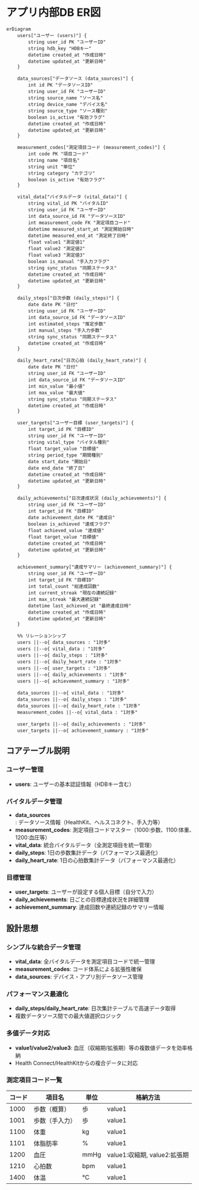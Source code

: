 # アプリ内部DB ER図

```mermaid
erDiagram
    users["ユーザー (users)"] {
        string user_id PK "ユーザーID"
        string hdb_key "HDBキー"
        datetime created_at "作成日時"
        datetime updated_at "更新日時"
    }
    
    data_sources["データソース (data_sources)"] {
        int id PK "データソースID"
        string user_id FK "ユーザーID"
        string source_name "ソース名"
        string device_name "デバイス名"
        string source_type "ソース種別"
        boolean is_active "有効フラグ"
        datetime created_at "作成日時"
        datetime updated_at "更新日時"
    }
    
    measurement_codes["測定項目コード (measurement_codes)"] {
        int code PK "項目コード"
        string name "項目名"
        string unit "単位"
        string category "カテゴリ"
        boolean is_active "有効フラグ"
    }
    
    vital_data["バイタルデータ (vital_data)"] {
        string vital_id PK "バイタルID"
        string user_id FK "ユーザーID"
        int data_source_id FK "データソースID"
        int measurement_code FK "測定項目コード"
        datetime measured_start_at "測定開始日時"
        datetime measured_end_at "測定終了日時"
        float value1 "測定値1"
        float value2 "測定値2"
        float value3 "測定値3"
        boolean is_manual "手入力フラグ"
        string sync_status "同期ステータス"
        datetime created_at "作成日時"
        datetime updated_at "更新日時"
    }
    
    daily_steps["日次歩数 (daily_steps)"] {
        date date PK "日付"
        string user_id FK "ユーザーID"
        int data_source_id FK "データソースID"
        int estimated_steps "推定歩数"
        int manual_steps "手入力歩数"
        string sync_status "同期ステータス"
        datetime created_at "作成日時"
    }
    
    daily_heart_rate["日次心拍 (daily_heart_rate)"] {
        date date PK "日付"
        string user_id FK "ユーザーID"
        int data_source_id FK "データソースID"
        int min_value "最小値"
        int max_value "最大値"
        string sync_status "同期ステータス"
        datetime created_at "作成日時"
    }
    
    user_targets["ユーザー目標 (user_targets)"] {
        int target_id PK "目標ID"
        string user_id FK "ユーザーID"
        string vital_type "バイタル種別"
        float target_value "目標値"
        string period_type "期間種別"
        date start_date "開始日"
        date end_date "終了日"
        datetime created_at "作成日時"
        datetime updated_at "更新日時"
    }
    
    daily_achievements["日次達成状況 (daily_achievements)"] {
        string user_id FK "ユーザーID"
        int target_id FK "目標ID"
        date achievement_date PK "達成日"
        boolean is_achieved "達成フラグ"
        float achieved_value "達成値"
        float target_value "目標値"
        datetime created_at "作成日時"
        datetime updated_at "更新日時"
    }
    
    achievement_summary["達成サマリー (achievement_summary)"] {
        string user_id FK "ユーザーID"
        int target_id FK "目標ID"
        int total_count "総達成回数"
        int current_streak "現在の連続記録"
        int max_streak "最大連続記録"
        datetime last_achieved_at "最終達成日時"
        datetime created_at "作成日時"
        datetime updated_at "更新日時"
    }

    %% リレーションシップ
    users ||--o{ data_sources : "1対多"
    users ||--o{ vital_data : "1対多"
    users ||--o{ daily_steps : "1対多"
    users ||--o{ daily_heart_rate : "1対多"
    users ||--o{ user_targets : "1対多"
    users ||--o{ daily_achievements : "1対多"
    users ||--o{ achievement_summary : "1対多"
    
    data_sources ||--o{ vital_data : "1対多"
    data_sources ||--o{ daily_steps : "1対多"
    data_sources ||--o{ daily_heart_rate : "1対多"
    measurement_codes ||--o{ vital_data : "1対多"
    
    user_targets ||--o{ daily_achievements : "1対多"
    user_targets ||--o{ achievement_summary : "1対多"
```

## コアテーブル説明

### ユーザー管理
- **users**: ユーザーの基本認証情報（HDBキー含む）

### バイタルデータ管理
- **data_sources**: データソース情報（HealthKit、ヘルスコネクト、手入力等）
- **measurement_codes**: 測定項目コードマスター（1000:歩数、1100:体重、1200:血圧等）
- **vital_data**: 統合バイタルデータ（全測定項目を統一管理）
- **daily_steps**: 1日の歩数集計データ（パフォーマンス最適化）
- **daily_heart_rate**: 1日の心拍数集計データ（パフォーマンス最適化）

### 目標管理
- **user_targets**: ユーザーが設定する個人目標（自分で入力）
- **daily_achievements**: 日ごとの目標達成状況を詳細管理
- **achievement_summary**: 達成回数や連続記録のサマリー情報

## 設計思想

### シンプルな統合データ管理
- **vital_data**: 全バイタルデータを測定項目コードで統一管理
- **measurement_codes**: コード体系による拡張性確保
- **data_sources**: デバイス・アプリ別データソース管理

### パフォーマンス最適化
- **daily_steps/daily_heart_rate**: 日次集計テーブルで高速データ取得
- 複数データソース間での最大値選択ロジック

### 多値データ対応
- **value1/value2/value3**: 血圧（収縮期/拡張期）等の複数値データを効率格納
- Health Connect/HealthKitからの複合データに対応

### 測定項目コード一覧
| コード | 項目名 | 単位 | 格納方法 |
|-------|--------|------|----------|
| 1000 | 歩数（概算） | 歩 | value1 |
| 1001 | 歩数（手入力） | 歩 | value1 |
| 1100 | 体重 | kg | value1 |
| 1101 | 体脂肪率 | % | value1 |
| 1200 | 血圧 | mmHg | value1:収縮期, value2:拡張期 |
| 1210 | 心拍数 | bpm | value1 |
| 1400 | 体温 | ℃ | value1 |